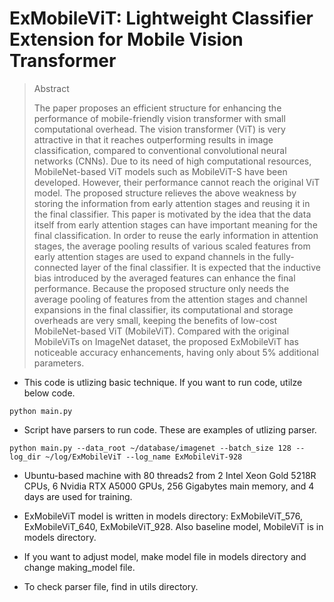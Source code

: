 # ExMobileViT: Lightweight Classifier Extension for Mobile Vision Transformer

> Abstract
> 
> The paper proposes an efficient structure for enhancing the performance of mobile-friendly vision transformer with small computational overhead. The vision transformer (ViT) is very attractive in that it reaches outperforming results in image classification, compared to conventional convolutional neural networks (CNNs). Due to its need of high computational resources, MobileNet-based ViT models such as MobileViT-S have been developed. However, their performance cannot reach the original ViT model. The proposed structure relieves the above weakness by storing the information from early attention stages and reusing it in the final classifier. This paper is motivated by the idea that the data itself from early attention stages can have important meaning for the final classification. In order to reuse the early information in attention stages, the average pooling results of various scaled features from early attention stages are used to expand channels in the fully-connected layer of the final classifier. It is expected that the inductive bias introduced by the averaged features can enhance the final performance. Because the proposed structure only needs the average pooling of features from the attention stages and channel expansions in the final classifier, its computational and storage overheads are very small, keeping the benefits of low-cost MobileNet-based ViT (MobileViT). Compared with the original MobileViTs on ImageNet dataset, the proposed ExMobileViT has noticeable accuracy enhancements, having only about 5% additional parameters.

- This code is utlizing basic technique. If you want to run code, utilze below code.
```commandline
python main.py
```

- Script have parsers to run code. These are examples of utlizing parser.
```commandline
python main.py --data_root ~/database/imagenet --batch_size 128 --log_dir ~/log/ExMobileViT --log_name ExMobileViT-928
```

- Ubuntu-based machine with 80 threads2 from 2 Intel Xeon Gold 5218R CPUs, 6 Nvidia RTX A5000 GPUs, 256 Gigabytes main memory, and 4 days are used for training.

- ExMobileViT model is written in models directory: ExMobileViT_576, ExMobileViT_640, ExMobileViT_928. Also baseline model, MobileViT is in models directory.
- If you want to adjust model, make model file in models directory and change making_model file.

- To check parser file, find in utils directory.
